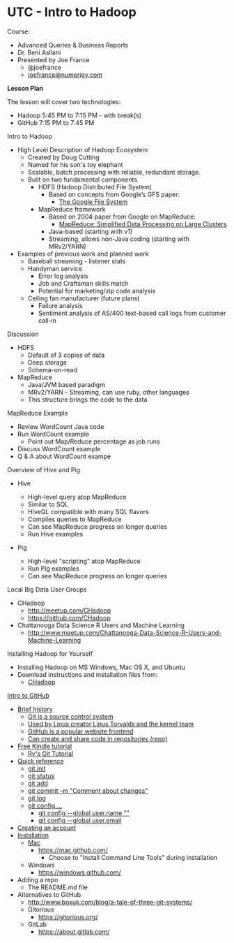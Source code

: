 # UTC - Intro to Hadoop

Course:
- Advanced Queries & Business Reports
- Dr. Beni Asllani
- Presented by Joe France
  - @joefrance
  - joefrance@numerigy.com

<b>Lesson Plan</b>

The lesson will cover two technologies:
  - Hadoop 5:45 PM to 7:15 PM - with break(s)
  - GitHub 7:15 PM to 7:45 PM

Intro to Hadoop

- High Level Description of Hadoop Ecosystem
  - Created by Doug Cutting
  - Named for his son's toy elephant
  - Scalable, batch processing with reliable, redundant storage.
  - Built on two fundamental components
    - HDFS (Hadoop Distributed File System)
      - Based on concepts from Google’s GFS paper:
        - <a href="http://static.googleusercontent.com/media/research.google.com/en/us/archive/gfs-sosp2003.pdf">The Google File System</a>
    - MapReduce framework
      - Based on 2004 paper from Google on MapReduce:
        - <a href="http://static.googleusercontent.com/media/research.google.com/en/us/archive/mapreduce-osdi04.pdf">MapReduce: Simplified Data Processing on Large Clusters</a>
      - Java-based (starting with v1)
      - Streaming, allows non-Java coding (starting with MRv2/YARN)
- Examples of previous work and planned work
  - Baseball streaming - listener stats
  - Handyman service
    - Error log analysis
    - Job and Craftsman skills match
    - Potential for marketing/zip code analysis
  - Ceiling fan manufacturer (future plans)
    - Failure analysis
    - Sentiment analysis of AS/400 text-based call logs from customer call-in

Discussion

- HDFS
  - Default of 3 copies of data
  - Deep storage
  - Schema-on-read
- MapReduce
  - Java/JVM based paradigm
  - MRv2/YARN - Streaming, can use ruby, other languages
  - This structure brings the code to the data

MapReduce Example

- Review WordCount Java code
- Run WordCount example
  - Point out Map/Reduce percentage as job runs
- Discuss WordCount example
- Q & A about WordCount exampe

Overview of Hive and Pig

- Hive
  - High-level query atop MapReduce
  - Similar to SQL
  - HiveQL compatible with many SQL flavors
  - Compiles queries to MapReduce
  - Can see MapReduce progress on longer queries
  - Run Hive examples

- Pig
  - High-level "scripting" atop MapReduce
  - Run Pig examples
  - Can see MapReduce progress on longer queries

Local Big Data User Groups
- CHadoop
  - http://meetup.com/CHadoop
  - https://github.com/CHadoop
- Chattanooga Data Science R Users and Machine Learning
  - http://www.meetup.com/Chattanooga-Data-Science-R-Users-and-Machine-Learning

Installing Hadoop for Yourself

- Installing Hadoop on MS Windows, Mac OS X, and Ubuntu
- Download instructions and installation files from:
  - <a href="https://github.com/CHadoop/InstallationGuide">CHadoop

Intro to GitHub

- Brief history
  - Git is a source control system
  - Used by Linux creator Linus Torvalds and the kernel team
  - GitHub is a popular website frontend
  - Can create and share code in repositories (repo)
- Free Kindle tutorial
  - Ry's Git Tutorial
- Quick reference
  - git init
  - git status
  - git add <file>
  - git commit -m "Comment about changes"
  - git log
  - git config ...
    - git config --global user.name "<name>"
    - git config --global user.email <email>
- Creating an account
- Installation
  - Mac
    - https://mac.github.com/
      - Choose to "Install Command Line Tools" during installation
  - Windows
    - https://windows.github.com/
- Adding a repo
  - The README.md file
- Alternatives to GitHub
  - http://www.boxuk.com/blog/a-tale-of-three-git-systems/
  - Gitorious
    - https://gitorious.org/
  - GitLab
    - https://about.gitlab.com/
